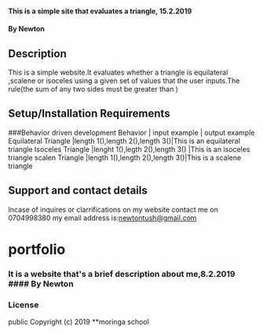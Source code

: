 #### This is a simple site that evaluates a triangle, 15.2.2019

#### By Newton

## Description
This is a simple website.It evaluates whether a triangle is equilateral ,scalene or isoceles using a given set of values that the user inputs.The rule(the sum of any two sides must be greater than )

## Setup/Installation Requirements
###Behavior driven development
      Behavior             |       input example            |  output example
   Equilateral Triangle    |length 1(),length 2(),length 3()|This is an equilateral triangle
   Isoceles Triangle       |lenght 1(),legth 2(),length 3() |This is an isoceles triangle
   scalen Triangle         |length 1(),length 2(),length 3()|This is a scalene triangle 
## Support and contact details
Incase of inquires or clarrifications on my website contact me on 0704998380
my email address is:newtontush@gmail.com


# portfolio

### It is a website that's a brief description about me,8.2.2019 #### By Newton 

### License
public
Copyright (c) 2019 **moringa school
